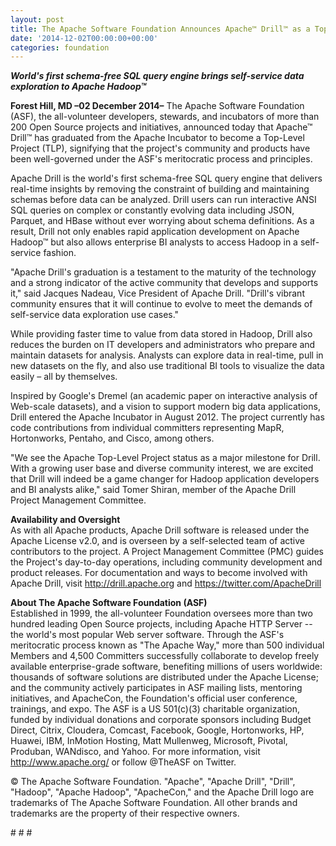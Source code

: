 ```yaml
---
layout: post
title: The Apache Software Foundation Announces Apache™ Drill™ as a Top-Level Project
date: '2014-12-02T00:00:00+00:00'
categories: foundation
---
```

<p><b><i>World's first schema-free SQL query engine brings self-service data exploration to Apache Hadoop™</i></b></p> 
  <p><b>Forest Hill, MD –02 December 2014–</b> The Apache Software Foundation (ASF), the all-volunteer developers, stewards, and incubators of more than 200 Open Source projects and initiatives, announced today that Apache™ Drill™ has graduated from the Apache Incubator to become a Top-Level Project (TLP), signifying that the project's community and products have been well-governed under the ASF's meritocratic process and principles.&nbsp;</p> 
  <p>Apache Drill is the world's first schema-free SQL query engine that delivers real-time insights by removing the constraint of building and maintaining schemas before data can be analyzed. Drill users can run interactive ANSI SQL queries on complex or constantly evolving data including JSON, Parquet, and HBase without ever worrying about schema definitions. As a result, Drill not only enables rapid application development on Apache Hadoop™ but also allows enterprise BI analysts to access Hadoop in a self-service fashion.&nbsp;</p> 
  <p>&quot;Apache Drill's graduation is a testament to the maturity of the technology and a strong indicator of the active community that develops and supports it,&quot; said Jacques Nadeau, Vice President of Apache Drill. &quot;Drill's vibrant community ensures that it will continue to evolve to meet the demands of self-service data exploration use cases.&quot;&nbsp;</p> 
  <p>While providing faster time to value from data stored in Hadoop, Drill also reduces the burden on IT developers and administrators who prepare and maintain datasets for analysis. Analysts can explore data in real-time, pull in new datasets on the fly, and also use traditional BI tools to visualize the data easily – all by themselves.&nbsp;</p> 
  <p>Inspired by Google's Dremel (an academic paper on interactive analysis of Web-scale datasets), and a vision to support modern big data applications, Drill entered the Apache Incubator in August 2012. The project currently has code contributions from individual committers representing MapR, Hortonworks, Pentaho, and Cisco, among others.&nbsp;</p> 
  <p>&quot;We see the Apache Top-Level Project status as a major milestone for Drill. With a growing user base and diverse community interest, we are excited that Drill will indeed be a game changer for Hadoop application developers and BI analysts alike,&quot; said Tomer Shiran, member of the Apache Drill Project Management Committee.&nbsp;</p> 
  <p><b>Availability and Oversight<br /></b>As with all Apache products, Apache Drill software is released under the Apache License v2.0, and is overseen by a self-selected team of active contributors to the project. A Project Management Committee (PMC) guides the Project's day-to-day operations, including community development and product releases. For documentation and ways to become involved with Apache Drill, visit <a href="http://drill.apache.org">http://drill.apache.org</a> and <a href="https://twitter.com/ApacheDrill">https://twitter.com/ApacheDrill</a> </p> 
  <p><b>About The Apache Software Foundation (ASF)<br /></b>Established in 1999, the all-volunteer Foundation oversees more than two hundred leading Open Source projects, including Apache HTTP Server --the world's most popular Web server software. Through the ASF's meritocratic process known as &quot;The Apache Way,&quot; more than 500 individual Members and 4,500 Committers successfully collaborate to develop freely available enterprise-grade software, benefiting millions of users worldwide: thousands of software solutions are distributed under the Apache License; and the community actively participates in ASF mailing lists, mentoring initiatives, and ApacheCon, the Foundation's official user conference, trainings, and expo. The ASF is a US 501(c)(3) charitable organization, funded by individual donations and corporate sponsors including Budget Direct, Citrix, Cloudera, Comcast, Facebook, Google, Hortonworks, HP, Huawei, IBM, InMotion Hosting, Matt Mullenweg, Microsoft, Pivotal, Produban, WANdisco, and Yahoo. For more information, visit <a href="http://www.apache.org/">http://www.apache.org/</a> or follow @TheASF on Twitter.&nbsp;</p> 
  <p>© The Apache Software Foundation. &quot;Apache&quot;, &quot;Apache Drill&quot;, &quot;Drill&quot;, &quot;Hadoop&quot;, &quot;Apache Hadoop&quot;, &quot;ApacheCon,&quot; and the Apache Drill logo are trademarks of The Apache Software Foundation. All other brands and trademarks are the property of their respective owners.&nbsp;</p> 
  <p># # #&nbsp;</p>
